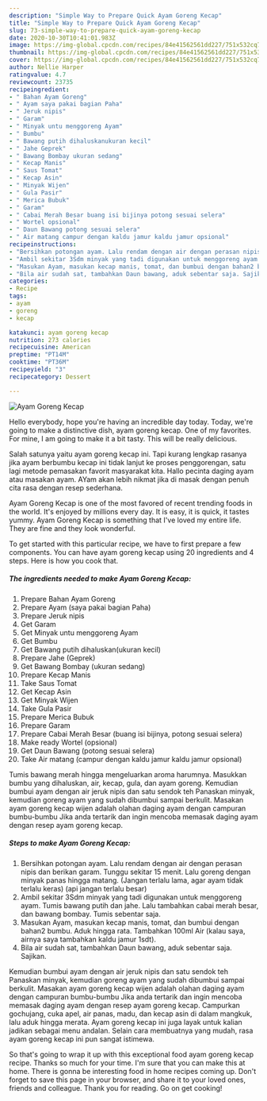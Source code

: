 ```yaml
---
description: "Simple Way to Prepare Quick Ayam Goreng Kecap"
title: "Simple Way to Prepare Quick Ayam Goreng Kecap"
slug: 73-simple-way-to-prepare-quick-ayam-goreng-kecap
date: 2020-10-30T10:41:01.983Z
image: https://img-global.cpcdn.com/recipes/84e41562561dd227/751x532cq70/ayam-goreng-kecap-foto-resep-utama.jpg
thumbnail: https://img-global.cpcdn.com/recipes/84e41562561dd227/751x532cq70/ayam-goreng-kecap-foto-resep-utama.jpg
cover: https://img-global.cpcdn.com/recipes/84e41562561dd227/751x532cq70/ayam-goreng-kecap-foto-resep-utama.jpg
author: Nellie Harper
ratingvalue: 4.7
reviewcount: 23735
recipeingredient:
- " Bahan Ayam Goreng"
- " Ayam saya pakai bagian Paha"
- " Jeruk nipis"
- " Garam"
- " Minyak untu menggoreng Ayam"
- " Bumbu"
- " Bawang putih dihaluskanukuran kecil"
- " Jahe Geprek"
- " Bawang Bombay ukuran sedang"
- " Kecap Manis"
- " Saus Tomat"
- " Kecap Asin"
- " Minyak Wijen"
- " Gula Pasir"
- " Merica Bubuk"
- " Garam"
- " Cabai Merah Besar buang isi bijinya potong sesuai selera"
- " Wortel opsional"
- " Daun Bawang potong sesuai selera"
- " Air matang campur dengan kaldu jamur kaldu jamur opsional"
recipeinstructions:
- "Bersihkan potongan ayam. Lalu rendam dengan air dengan perasan nipis dan berikan garam. Tunggu sekitar 15 menit. Lalu goreng dengan minyak panas hingga matang. (Jangan terlalu lama, agar ayam tidak terlalu keras) (api jangan terlalu besar)"
- "Ambil sekitar 3Sdm minyak yang tadi digunakan untuk menggoreng ayam. Tumis bawang putih dan jahe. Lalu tambahkan cabai merah besar, dan bawang bombay. Tumis sebentar saja."
- "Masukan Ayam, masukan kecap manis, tomat, dan bumbui dengan bahan2 bumbu. Aduk hingga rata. Tambahkan 100ml Air (kalau saya, airnya saya tambahkan kaldu jamur 1sdt)."
- "Bila air sudah sat, tambahkan Daun bawang, aduk sebentar saja. Sajikan."
categories:
- Recipe
tags:
- ayam
- goreng
- kecap

katakunci: ayam goreng kecap 
nutrition: 273 calories
recipecuisine: American
preptime: "PT14M"
cooktime: "PT36M"
recipeyield: "3"
recipecategory: Dessert

---
```



![Ayam Goreng Kecap](https://img-global.cpcdn.com/recipes/84e41562561dd227/751x532cq70/ayam-goreng-kecap-foto-resep-utama.jpg)

Hello everybody, hope you're having an incredible day today. Today, we're going to make a distinctive dish, ayam goreng kecap. One of my favorites. For mine, I am going to make it a bit tasty. This will be really delicious.

Salah satunya yaitu ayam goreng kecap ini. Tapi kurang lengkap rasanya jika ayam berbumbu kecap ini tidak lanjut ke proses penggorengan, satu lagi metode pemasakan favorit masyarakat kita. Hallo pecinta daging ayam atau masakan ayam. AYam akan lebih nikmat jika di masak dengan penuh cita rasa dengan resep sederhana.

Ayam Goreng Kecap is one of the most favored of recent trending foods in the world. It's enjoyed by millions every day. It is easy, it is quick, it tastes yummy. Ayam Goreng Kecap is something that I've loved my entire life. They are fine and they look wonderful.


To get started with this particular recipe, we have to first prepare a few components. You can have ayam goreng kecap using 20 ingredients and 4 steps. Here is how you cook that.

<!--inarticleads1-->

##### The ingredients needed to make Ayam Goreng Kecap:

1. Prepare  Bahan Ayam Goreng
1. Prepare  Ayam (saya pakai bagian Paha)
1. Prepare  Jeruk nipis
1. Get  Garam
1. Get  Minyak untu menggoreng Ayam
1. Get  Bumbu
1. Get  Bawang putih dihaluskan(ukuran kecil)
1. Prepare  Jahe (Geprek)
1. Get  Bawang Bombay (ukuran sedang)
1. Prepare  Kecap Manis
1. Take  Saus Tomat
1. Get  Kecap Asin
1. Get  Minyak Wijen
1. Take  Gula Pasir
1. Prepare  Merica Bubuk
1. Prepare  Garam
1. Prepare  Cabai Merah Besar (buang isi bijinya, potong sesuai selera)
1. Make ready  Wortel (opsional)
1. Get  Daun Bawang (potong sesuai selera)
1. Take  Air matang (campur dengan kaldu jamur kaldu jamur opsional)


Tumis bawang merah hingga mengeluarkan aroma harumnya. Masukkan bumbu yang dihaluskan, air, kecap, gula, dan ayam goreng. Kemudian bumbui ayam dengan air jeruk nipis dan satu sendok teh Panaskan minyak, kemudian goreng ayam yang sudah dibumbui sampai berkulit. Masakan ayam goreng kecap wijen adalah olahan daging ayam dengan campuran bumbu-bumbu Jika anda tertarik dan ingin mencoba memasak daging ayam dengan resep ayam goreng kecap. 

<!--inarticleads2-->

##### Steps to make Ayam Goreng Kecap:

1. Bersihkan potongan ayam. Lalu rendam dengan air dengan perasan nipis dan berikan garam. Tunggu sekitar 15 menit. Lalu goreng dengan minyak panas hingga matang. (Jangan terlalu lama, agar ayam tidak terlalu keras) (api jangan terlalu besar)
1. Ambil sekitar 3Sdm minyak yang tadi digunakan untuk menggoreng ayam. Tumis bawang putih dan jahe. Lalu tambahkan cabai merah besar, dan bawang bombay. Tumis sebentar saja.
1. Masukan Ayam, masukan kecap manis, tomat, dan bumbui dengan bahan2 bumbu. Aduk hingga rata. Tambahkan 100ml Air (kalau saya, airnya saya tambahkan kaldu jamur 1sdt).
1. Bila air sudah sat, tambahkan Daun bawang, aduk sebentar saja. Sajikan.


Kemudian bumbui ayam dengan air jeruk nipis dan satu sendok teh Panaskan minyak, kemudian goreng ayam yang sudah dibumbui sampai berkulit. Masakan ayam goreng kecap wijen adalah olahan daging ayam dengan campuran bumbu-bumbu Jika anda tertarik dan ingin mencoba memasak daging ayam dengan resep ayam goreng kecap. Campurkan gochujang, cuka apel, air panas, madu, dan kecap asin di dalam mangkuk, lalu aduk hingga merata. Ayam goreng kecap ini juga layak untuk kalian jadikan sebagai menu andalan. Selain cara membuatnya yang mudah, rasa ayam goreng kecap ini pun sangat istimewa. 

So that's going to wrap it up with this exceptional food ayam goreng kecap recipe. Thanks so much for your time. I'm sure that you can make this at home. There is gonna be interesting food in home recipes coming up. Don't forget to save this page in your browser, and share it to your loved ones, friends and colleague. Thank you for reading. Go on get cooking!
